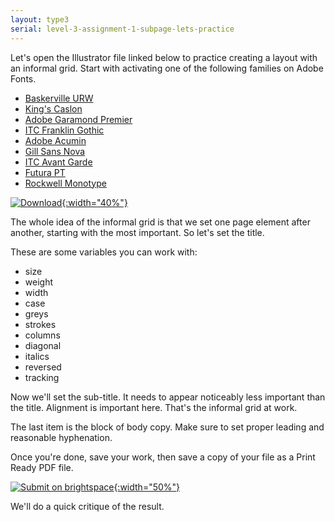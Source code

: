 ```yaml
---
layout: type3
serial: level-3-assignment-1-subpage-lets-practice
---
```

Let's open the Illustrator file linked below to practice creating a layout with an informal grid. Start with activating one of the following families on Adobe Fonts.

<ul class="hasBullets">
	<li><a href="https://fonts.adobe.com/fonts/baskerville-urw" title="Baskerville" target="_blank">Baskerville URW</a></li>
	<li><a href="https://fonts.adobe.com/fonts/kings-caslon" title="King's Caslon" target="_blank">King's Caslon</a></li>
	<li><a href="https://fonts.adobe.com/fonts/garamond-premier" title="Adobe Garamond Premier" target="_blank">Adobe Garamond Premier</a></li>
	<li><a href="https://fonts.adobe.com/fonts/itc-franklin-gothic" title="ITC Franklin Gothic" target="_blank">ITC Franklin Gothic</a></li>
	<li><a href="https://fonts.adobe.com/fonts/acumin" title="Acumin" target="_blank">Adobe Acumin</a></li>
	<li><a href="https://fonts.adobe.com/fonts/gill-sans-nova" title="Gill Sans Nova" target="_blank">Gill Sans Nova</a></li>
	<li><a href="https://fonts.adobe.com/fonts/itc-avant-garde-gothic" title="ITC Avant Garde" target="_blank">ITC Avant Garde</a></li>
	<li><a href="https://fonts.adobe.com/fonts/futura-pt" title="Futur" target="_blank">Futura PT</a></li>
	<li><a href="https://fonts.adobe.com/fonts/rockwell" title="Rockwell">Rockwell Monotype</a></li>
</ul>

<a href="https://www.dropbox.com/s/j04m6g1o2b1azqz/appleseed-johnny-%23-informal-grids.ai.zip?dl=1" title="Download the text file for this practice assignment" target="_blank">![Download]({{site.url}}/svg/button-download.svg){:width="40%"}</a>

The whole idea of the informal grid is that we set one page element after another, starting with the most important. So let's set the title.

These are some variables you can work with:

<ul class="hasBullets columns3">
	<li>size</li>
	<li>weight</li>
	<li>width</li>
	<li>case</li>
	<li>greys</li>
	<li>strokes</li>
	<li>columns</li>
	<li>diagonal</li>
	<li>italics</li>
	<li>reversed</li>
	<li>tracking</li>
</ul>


Now we'll set the sub-title. It needs to appear noticeably less important than the title. Alignment is important here. That's the informal grid at work.

The last item is the block of body copy. Make sure to set proper leading and reasonable hyphenation.

Once you're done, save your work, then save a copy of your file as a Print Ready PDF file.

<a href="{{ site.data.type3[0].brightspace[0].bs_url }}" title="Submit a PDF" target="_blank">![Submit on brightspace]({{site.url}}/svg/button-submit-brightspace.svg){:width="50%"}</a>

We'll do a quick critique of the result.